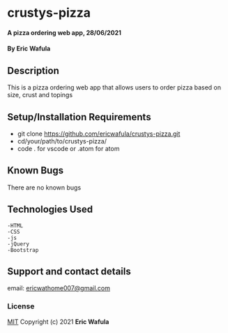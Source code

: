 # crustys-pizza
#### A pizza ordering web app, 28/06/2021
#### By **Eric Wafula**
## Description
This is a pizza ordering web app that allows users to order pizza based on size, crust and topings
## Setup/Installation Requirements
* git clone https://github.com/ericwafula/crustys-pizza.git
* cd/your/path/to/crustys-pizza/
* code . for vscode or .atom for atom
## Known Bugs
There are no known bugs
## Technologies Used
    -HTML
    -CSS
    -js
    -jQuery
    -Bootstrap
## Support and contact details
email: ericwathome007@gmail.com
### License
[MIT](LICENSE)
Copyright (c) 2021 **Eric Wafula**